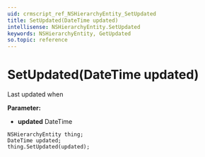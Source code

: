 ```yaml
---
uid: crmscript_ref_NSHierarchyEntity_SetUpdated
title: SetUpdated(DateTime updated)
intellisense: NSHierarchyEntity.SetUpdated
keywords: NSHierarchyEntity, GetUpdated
so.topic: reference
---
```


# SetUpdated(DateTime updated)

Last updated when

**Parameter:** 
 - **updated** DateTime

```crmscript
NSHierarchyEntity thing;
DateTime updated;
thing.SetUpdated(updated);
```

